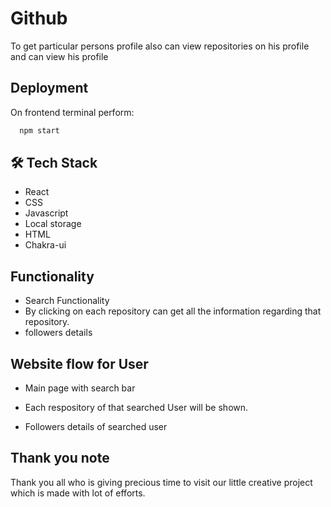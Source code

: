 # Github
To get particular persons profile also can view repositories on his profile and can view his profile


## Deployment


On frontend terminal perform:

```bash
  npm start
```



## 🛠 Tech Stack

- React
- CSS
- Javascript
- Local storage
- HTML
- Chakra-ui

## Functionality

- Search Functionality
- By clicking on each repository can get all the information regarding that repository.
- followers details

## Website flow for User

- Main page with search bar

- Each respository of that searched User will be shown.

- Followers details of searched user



## Thank you note
Thank you all who is giving precious time to visit our little creative project which is made with lot of efforts.
